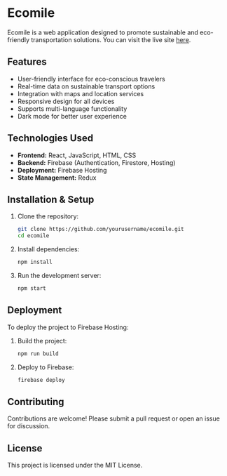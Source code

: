 # Ecomile

Ecomile is a web application designed to promote sustainable and eco-friendly transportation solutions. You can visit the live site [here](https://ecomile-5cae9.web.app/).

## Features
- User-friendly interface for eco-conscious travelers
- Real-time data on sustainable transport options
- Integration with maps and location services
- Responsive design for all devices
- Supports multi-language functionality
- Dark mode for better user experience

## Technologies Used
- **Frontend:** React, JavaScript, HTML, CSS
- **Backend:** Firebase (Authentication, Firestore, Hosting)
- **Deployment:** Firebase Hosting
- **State Management:** Redux

## Installation & Setup
1. Clone the repository:
   ```bash
   git clone https://github.com/yourusername/ecomile.git
   cd ecomile
   ```
2. Install dependencies:
   ```bash
   npm install
   ```
3. Run the development server:
   ```bash
   npm start
   ```

## Deployment
To deploy the project to Firebase Hosting:
1. Build the project:
   ```bash
   npm run build
   ```
2. Deploy to Firebase:
   ```bash
   firebase deploy
   ```

## Contributing
Contributions are welcome! Please submit a pull request or open an issue for discussion.

## License
This project is licensed under the MIT License.


